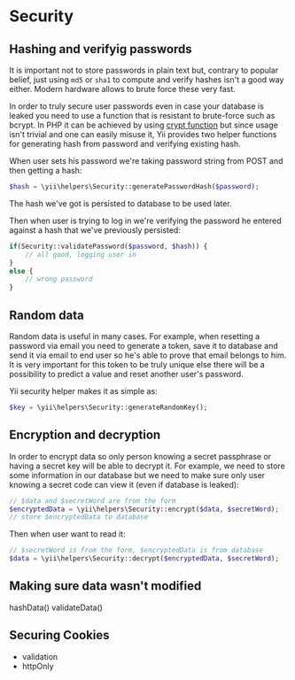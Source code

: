 Security
========

Hashing and verifyig passwords
------------------------------

It is important not to store passwords in plain text but, contrary to popular belief, just using `md5` or `sha1` to
compute and verify hashes isn't a good way either. Modern hardware allows to brute force these very fast.

In order to truly secure user passwords even in case your database is leaked you need to use a function that is resistant
to brute-force such as bcrypt. In PHP it can be achieved by using [crypt function](http://php.net/manual/en/function.crypt.php)
but since usage isn't trivial and one can easily misuse it, Yii provides two helper functions for generating hash from
password and verifying existing hash.

When user sets his password we're taking password string from POST and then getting a hash:

```php
$hash = \yii\helpers\Security::generatePasswordHash($password);
```

The hash we've got is persisted to database to be used later.

Then when user is trying to log in we're verifying the password he entered against a hash that we've previously persisted:

```php
if(Security::validatePassword($password, $hash)) {
	// all good, logging user in
}
else {
	// wrong password
}
```


Random data
-----------

Random data is useful in many cases. For example, when resetting a password via email you need to generate a token,
save it to database and send it via email to end user so he's able to prove that email belongs to him. It is very
important for this token to be truly unique else there will be a possibility to predict a value and reset another user's
password.

Yii security helper makes it as simple as:

```php
$key = \yii\helpers\Security::generateRandomKey();
```

Encryption and decryption
-------------------------

In order to encrypt data so only person knowing a secret passphrase or having a secret key will be able to decrypt it.
For example, we need to store some information in our database but we need to make sure only user knowing a secret code
can view it (even if database is leaked):


```php
// $data and $secretWord are from the form
$encryptedData = \yii\helpers\Security::encrypt($data, $secretWord);
// store $encryptedData to database
```

Then when user want to read it:

```php
// $secretWord is from the form, $encryptedData is from database
$data = \yii\helpers\Security::decrypt($encryptedData, $secretWord);
```

Making sure data wasn't modified
--------------------------------

hashData()
validateData()


Securing Cookies
----------------

- validation
- httpOnly